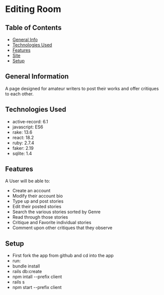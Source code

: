 # Editing Room

## Table of Contents
* [General Info](#general-information)
* [Technologies Used](#technologies-used)
* [Features](#features)
* [Site](#site)
* [Setup](#setup)

## General Information
A page designed for amateur writers to post their works and offer critiques to each other. 

## Technologies Used
- active-record: 6.1 
- javascript: ES6
- rake: 13.6
- react: 18.2
- ruby: 2.7.4
- faker: 2.19
- sqlite: 1.4

## Features
A User will be able to: 
- Create an account
- Modify their account bio
- Type up and post stories
- Edit their posted stories
- Search the various stories sorted by Genre
- Read through those stories
- Critique and Favorite individual stories
- Comment upon other critiques that they observe

## Setup
- First fork the app from github and cd into the app
- run: 
- bundle install
- rails db:create
- npm intall --prefix client
- rails s
- npm start --prefix client